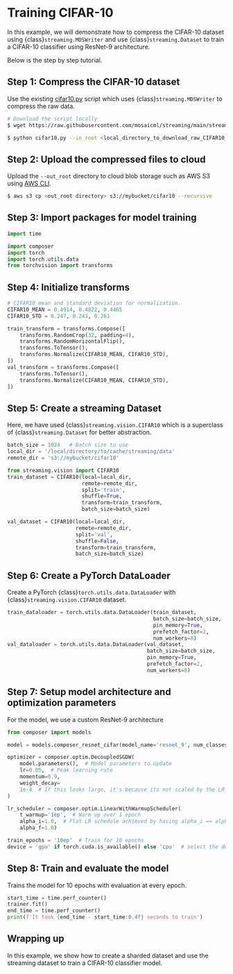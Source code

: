 # Training CIFAR-10
In this example, we will demonstrate how to compress the CIFAR-10 dataset using {class}`streaming.MDSWriter` and use {class}`streaming.Dataset` to train a CIFAR-10 classifier using ResNet-9 architecture.

Below is the step by step tutorial.

## Step 1: Compress the CIFAR-10 dataset
Use the existing [cifar10.py](https://github.com/mosaicml/streaming/blob/main/streaming/vision/convert/cifar10.py) script which uses {class}`streaming.MDSWriter` to compress the raw data.
<!--pytest.mark.skip-->
```bash
# Download the script locally
$ wget https://raw.githubusercontent.com/mosaicml/streaming/main/streaming/vision/convert/cifar10.py

$ python cifar10.py --in_root <local_directory_to_download_raw_CIFAR10_data> --out_root <local_directory_to_store_compressed_files>
```

## Step 2: Upload the compressed files to cloud
Upload the `--out_root` directory to cloud blob storage such as AWS S3 using [AWS CLI](https://aws.amazon.com/cli/).
<!--pytest.mark.skip-->
```bash
$ aws s3 cp <out_root directory> s3://mybucket/cifar10 --recursive
```

## Step 3: Import packages for model training
<!--pytest.mark.skip-->
```python
import time

import composer
import torch
import torch.utils.data
from torchvision import transforms
```

## Step 4: Initialize transforms
<!--pytest.mark.skip-->
```python
# CIFAR10 mean and standard deviation for normalization.
CIFAR10_MEAN = 0.4914, 0.4822, 0.4465
CIFAR10_STD = 0.247, 0.243, 0.261

train_transform = transforms.Compose([
    transforms.RandomCrop(32, padding=4),
    transforms.RandomHorizontalFlip(),
    transforms.ToTensor(),
    transforms.Normalize(CIFAR10_MEAN, CIFAR10_STD),
])
val_transform = transforms.Compose([
    transforms.ToTensor(),
    transforms.Normalize(CIFAR10_MEAN, CIFAR10_STD),
])
```
## Step 5: Create a streaming Dataset
Here, we have used {class}`streaming.vision.CIFAR10` which is a superclass of {class}`streaming.Dataset` for better abstraction.
<!--pytest.mark.skip-->
```python
batch_size = 1024   # Batch size to use
local_dir = '/local/directory/to/cache/streaming/data'
remote_dir = 's3://mybucket/cifar10'

from streaming.vision import CIFAR10
train_dataset = CIFAR10(local=local_dir,
                        remote=remote_dir,
                        split='train',
                        shuffle=True,
                        transform=train_transform,
                        batch_size=batch_size)

val_dataset = CIFAR10(local=local_dir,
                      remote=remote_dir,
                      split='val',
                      shuffle=False,
                      transform=train_transform,
                      batch_size=batch_size)
```
## Step 6: Create a PyTorch DataLoader
Create a PyTorch {class}`torch.utils.data.DataLoader` with {class}`streaming.vision.CIFAR10` dataset.
<!--pytest.mark.skip-->
```python
train_dataloader = torch.utils.data.DataLoader(train_dataset,
                                               batch_size=batch_size,
                                               pin_memory=True,
                                               prefetch_factor=2,
                                               num_workers=8)
val_dataloader = torch.utils.data.DataLoader(val_dataset,
                                             batch_size=batch_size,
                                             pin_memory=True,
                                             prefetch_factor=2,
                                             num_workers=8)
```

## Step 7: Setup model architecture and optimization parameters
For the model, we use a custom ResNet-9 architecture
<!--pytest.mark.skip-->
```python
from composer import models

model = models.composer_resnet_cifar(model_name='resnet_9', num_classes=10)

optimizer = composer.optim.DecoupledSGDW(
    model.parameters(),  # Model parameters to update
    lr=0.05,  # Peak learning rate
    momentum=0.9,
    weight_decay=
    1e-4  # If this looks large, it's because its not scaled by the LR as in non-decoupled weight decay
)

lr_scheduler = composer.optim.LinearWithWarmupScheduler(
    t_warmup='1ep',  # Warm up over 1 epoch
    alpha_i=1.0,  # Flat LR schedule achieved by having alpha_i == alpha_f
    alpha_f=1.0)

train_epochs = '10ep'  # Train for 10 epochs
device = 'gpu' if torch.cuda.is_available() else 'cpu'  # select the device
```

## Step 8: Train and evaluate the model
Trains the model for 10 epochs with evaluation at every epoch.
<!--pytest.mark.skip-->
```python
start_time = time.perf_counter()
trainer.fit()
end_time = time.perf_counter()
print(f'It took {end_time - start_time:0.4f} seconds to train')
```

## Wrapping up
In this example, we show how to create a sharded dataset and use the streaming dataset to train a CIFAR-10 classifier model.
